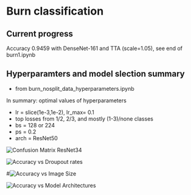 # Burn classification

## Current progress
Accuracy 0.9459 with DenseNet-161 and TTA (scale=1.05), see end of burn1.ipynb


## Hyperparamters and model slection summary
- from burn_nosplit_data_hyperparameters.ipynb

In summary: optimal values of hyperparameters

- lr = slice(1e-3,1e-2), lr_max= 0.1
- top losses from 1/2, 2/3, and mostly (1-3)/none classes
- bs = 128 or 224
- ps = 0.2
- arch = ResNet50

![Confusion Matrix ResNet34](https://github.com/fellowship/platform-demos3/blob/master/Burn/conf_matrix.png)

![Accuracy vs Droupout rates](https://github.com/fellowship/platform-demos3/blob/master/Burn/ps.png)

#![Accuracy vs Image Size](https://github.com/fellowship/platform-demos3/blob/master/Burn/bs.png)

![Accuracy vs Model Architectures](https://github.com/fellowship/platform-demos3/blob/master/Burn/arch.png)

